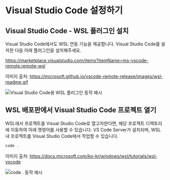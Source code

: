 # Visual Studio Code 설정하기

## Visual Studio Code - WSL 플러그인 설치 

Visual Studio Code에서도 WSL 연동 기능을 제공합니다. Visual Studio Code를 설치한 다음 아래 플러그인을 설치해주세요.

https://marketplace.visualstudio.com/items?itemName=ms-vscode-remote.remote-wsl

이미지 출처: https://microsoft.github.io/vscode-remote-release/images/wsl-readme.gif

![Visual Studio Code용 WSL 플러그인 동작 예시](images/wsl-readme.gif)


## WSL 배포판에서 Visual Studio Code 프로젝트 열기

WSL에서 프로젝트를 Visual Studio Code로 열고자한다면, 해당 프로젝트 디렉토리에 이동하여 아래 명령어를 사용할 수 있습니다. VS Code Server가 설치되며, WSL 내 프로젝트를 Visual Studio Code에서 작업할 수 있습니다.

``` bash
code .
```

이미지 출처: https://docs.microsoft.com/ko-kr/windows/wsl/tutorials/wsl-vscode

![code . 동작 예시](https://docs.microsoft.com/ko-kr/windows/wsl/media/wsl-open-vs-code.gif)
